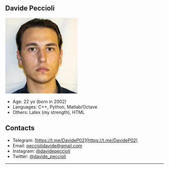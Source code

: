 ## Davide Peccioli

<img src=davide.jpg></img>

- Age: 22 yo (born in 2002)
- Languages: C++, Python, Matlab/Octave
- Others: Latex (my strength), HTML

## Contacts

- Telegram: [https://t.me/DavideP02](https://t.me/DavideP02)
- Email: [pecciolidavide@gmail.com](mailto:pecciolidavide@gmail.com)
- Instagram: [@davidepeccioli](https://www.instagram.com/davidepeccioli/)
- Twitter: [@davide_peccioli](https://twitter.com/davide_peccioli)

---
